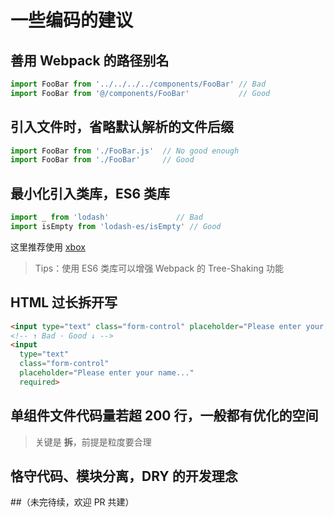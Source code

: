 
# 一些编码的建议

## 善用 Webpack 的路径别名
```js
import FooBar from '../../../../components/FooBar' // Bad
import FooBar from '@/components/FooBar'           // Good
```

## 引入文件时，省略默认解析的文件后缀
```js
import FooBar from './FooBar.js'  // No good enough
import FooBar from './FooBar'     // Good
```

## 最小化引入类库，ES6 类库

```js
import _ from 'lodash'               // Bad
import isEmpty from 'lodash-es/isEmpty' // Good
```

这里推荐使用 [xbox](./xbox.md)

> Tips：使用 ES6 类库可以增强 Webpack 的 Tree-Shaking 功能

## HTML 过长拆开写

```html
<input type="text" class="form-control" placeholder="Please enter your name..." required>
<!-- ↑ Bad · Good ↓ -->
<input
  type="text"
  class="form-control"
  placeholder="Please enter your name..."
  required>
```

## 单组件文件代码量若超 200 行，一般都有优化的空间
> 关键是 **拆**，前提是粒度要合理

## 恪守代码、模块分离，DRY 的开发理念

##（未完待续，欢迎 PR 共建）

